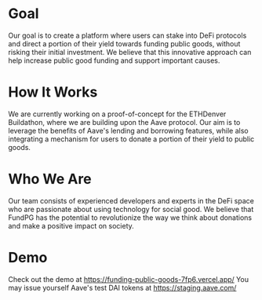 # Goal
Our goal is to create a platform where users can stake into DeFi protocols and direct a portion of their yield towards funding public goods, without risking their initial investment. We believe that this innovative approach can help increase public good funding and support important causes.

# How It Works
We are currently working on a proof-of-concept for the ETHDenver Buildathon, where we are building upon the Aave protocol. Our aim is to leverage the benefits of Aave's lending and borrowing features, while also integrating a mechanism for users to donate a portion of their yield to public goods.

# Who We Are
Our team consists of experienced developers and experts in the DeFi space who are passionate about using technology for social good. We believe that FundPG has the potential to revolutionize the way we think about donations and make a positive impact on society.

# Demo
Check out the demo at https://funding-public-goods-7fp6.vercel.app/
You may issue yourself Aave's test DAI tokens at https://staging.aave.com/ 
